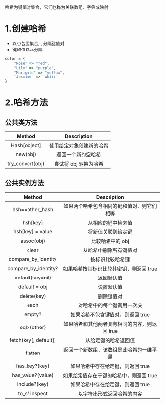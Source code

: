 
哈希为键值对集合，它们也称为关联数组、字典或映射

###  ###

# 1.创建哈希 #

- 以`{}`包围集合, `,`分隔键值对
- 键和值以`=>`分隔

```rb title="如："
color = {
	"Rose" => "red",
	"Lily" => "purple",
	"Marigold" => "yellow",
	"Jasmine" => "white"
}
```
# 2.哈希方法 #

## 公共类方法 ##

|Method |Description|
|:-:|:-:|
|Hash[object]   |使用给定对象创建新的哈希|
|new(obj)       |返回一个新的空哈希|
|try_convert(obj)       |	尝试将 obj 转换为哈希|

## 公共实例方法 ##

|Method |Description|
|:-:|:-:|
|hsh==other_hash        |如果两个哈希包含相同的键和值对，则它们相等|
|hsh[key]       |从相应的键中检索值|
|hsh[key] = value       |将新值关联到给定键|
|assoc(obj)     |比较哈希中的 obj|
|clear  |从哈希中删除所有键值对|
|compare_by_identity    |按标识比较哈希键|
|compare_by_identity?   |如果哈希按其标识比较其密钥，则返回 true|
|default(key=nil)       |返回默认值|
|default = obj		|设置默认值|
|delete(key)    |删除键值对|
|each   |对哈希中的每个键调用一次块|
|empty? |如果哈希不包含键值对，则返回 true|
|eql>(other)    |如果哈希和其他两者具有相同的内容，则返回 true|
|fetch(key[, default])	|从给定键的哈希返回值|
|flatten        |返回一个新数组，该数组是此哈希的一维平展|
|has_key?(key)  |如果哈希中存在给定键，则返回 true|
|has_value?(value)      |如果给定值存在于键的哈希中，则返回 true|
|include?(key)  |如果哈希中存在给定键，则返回 true|
|to_s/ inspect	|以字符串形式返回哈希的内容|